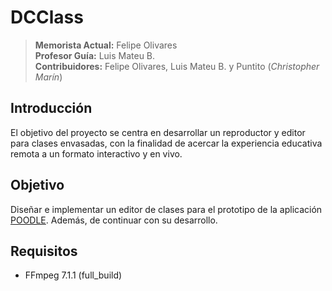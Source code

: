 # DCClass

> **Memorista Actual:** Felipe Olivares \
> **Profesor Guía:** Luis Mateu B. \
> **Contribuidores:** Felipe Olivares, Luis Mateu B. y Puntito (_Christopher Marín_)

## Introducción

El objetivo del proyecto se centra en desarrollar un reproductor y editor para clases envasadas, con la finalidad de acercar la experiencia educativa remota a un formato interactivo y en vivo.

## Objetivo

Diseñar e implementar un editor de clases para el prototipo de la aplicación [POODLE](./README_POODLE.md). Además, de continuar con su desarrollo.

## Requisitos

- FFmpeg 7.1.1 (full_build)
